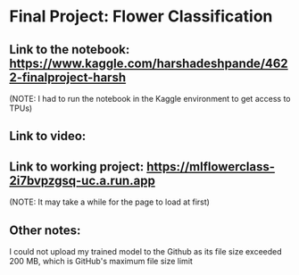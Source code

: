 # Final Project: Flower Classification

## Link to the notebook: https://www.kaggle.com/harshadeshpande/4622-finalproject-harsh

(NOTE: I had to run the notebook in the Kaggle environment to get access to TPUs)

## Link to video:

## Link to working project: https://mlflowerclass-2i7bvpzgsq-uc.a.run.app

(NOTE: It may take a while for the page to load at first)

## Other notes:

I could not upload my trained model to the Github as its file size exceeded 200 MB, which is GitHub's maximum file size limit
